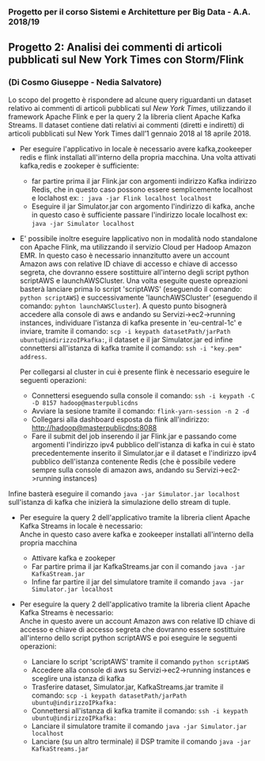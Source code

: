 ### Progetto per il corso Sistemi e Architetture per Big Data - A.A. 2018/19
## Progetto 2: Analisi dei commenti di articoli pubblicati sul New York Times con Storm/Flink
### (Di Cosmo Giuseppe - Nedia Salvatore)

Lo scopo del progetto è rispondere ad alcune query riguardanti un dataset relativo ai commenti di articoli
pubblicati sul *New York Times*, utilizzando il framework Apache Flink e per la query 2 la libreria client Apache Kafka Streams.
Il dataset contiene dati relativi ai commenti (diretti e indiretti) di articoli pubblicati sul New York Times
dall’1 gennaio 2018 al 18 aprile 2018.

* Per eseguire l'applicativo in locale è necessario avere kafka,zookeeper redis e flink installati all'interno della propria macchina. Una volta attivati kafka,redis e zookeper è sufficiente:
    * far partire prima il jar Flink.jar con argomenti indirizzo Kafka indirizzo Redis, che in questo caso possono essere semplicemente localhost e loclahost ex: ```: java -jar Flink localhost localhost```
    * Eseguire il jar Simulator.jar con argomento l'indirizzo di kafka, anche in questo caso è sufficiente passare l'indirizzo locale localhost ex: ```java -jar Simulator localhost```
    
* E' possibile inoltre eseguire lapplicativo non in modalità nodo standalone con Apache Flink, ma utilizzando il servizio Cloud per Hadoop Amazon EMR.
In questo caso è necessario innanzitutto avere un account Amazon aws con relative ID chiave di accesso e chiave di accesso segreta, che dovranno essere sostittuire all'interno degli script python scriptAWS e launchAWSCluster.
Una volta eseguite queste opreazioni basterà lanciare prima lo script 'scriptAWS' (eseguendo il comando:``` python scriptAWS```) e successivamente 'launchAWSCluster' (eseguendo il comando: ```pyhton launchAWSCluster```).
A questo punto bisognerà accedere alla console di aws e andando su Servizi->ec2->running instances, individuare l'istanza di kafka presente in 'eu-central-1c' e inviare, tramite il comando: ```scp -i keypath datasetPath/jarPath ubuntu@indirizzoIPkafka:```, il dataset e il jar Simulator.jar ed infine connettersi all'istanza di kafka tramite il comando: ```ssh -i "key.pem" address```.

    Per collegarsi al cluster in cui è presente flink è necessario eseguire le seguenti operazioni:
    *  Connettersi eseguendo sulla console il comando: ```ssh -i keypath -C -D 8157 hadoop@masterpublicdns``` 
    *  Avviare la sesione tramite il comando: ```flink-yarn-session -n 2 -d```
    *  Collegarsi alla dashboard esposta da flink all'indirizzo: <http://hadoop@masterpublicdns:8088> 
    *  Fare il submit del job inserendo il jar Flink.jar e passando come argomenti l'indirizzo ipv4 pubblico dell'istanza di kafka in cui è stato precedentemente inserito il Simulator.jar e il dataset e l'indirizzo ipv4 pubblico dell'istanza contenente Redis (che è possibile vedere sempre sulla console di amazon aws, andando su Servizi->ec2->running instances)

Infine basterà eseguire il comando ```java -jar Simulator.jar localhost``` sull'istanza di kafka che inizierà la simulazione dello stream di tuple.

* Per eseguire la query 2 dell'applicativo tramite la libreria client Apache Kafka Streams in locale è necessario:<br>
 Anche in questo caso avere kafka e zookeeper installati all'interno della propria macchina 
    * Attivare kafka e zookeper
    * Far partire prima il jar KafkaStreams.jar con il comando ```java -jar KafkaStream.jar```
    * Infine far partire il jar del simulatore tramite il comando ```java -jar Simulator.jar localhost```

* Per eseguire la query 2 dell'applicativo tramite la libreria client Apache Kafka Streams è necessario:<br>
Anche in questo avere un account Amazon aws con relative ID chiave di accesso e chiave di accesso segreta che dovranno essere sostittuire all'interno dello script python scriptAWS e poi eseguire le seguenti operazioni:

    * Lanciare lo script 'scriptAWS' tramite il comando ```python scriptAWS```
    * Accedere alla console di aws su Servizi->ec2->running instances e sceglire una istanza di kafka
    * Trasferire dataset, Simulator.jar, KafkaStreams.jar tramite il comando: ```scp -i keypath datasetPath/jarPath ubuntu@indirizzoIPkafka:```
    * Connettersi all'istanza di kafka tramite il comando: ```ssh -i keypath ubuntu@indirizzoIPkafka:```
    * Lanciare il simulatore tramite il comando ```java -jar Simulator.jar localhost```
    * Lanciare (su un altro terminale) il DSP tramite il comando ```java -jar KafkaStreams.jar```


